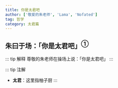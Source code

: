```yaml
---
title: 你是太君吧
author: ['敬爱的朱老师', 'Lama', 'Nofated']
tag: 哲学
category: 太君篇
---
```

## 朱曰于场：「你是太君吧」$^{①}$

::: tip 解释
尊敬的朱老师在操场上说：「你是太君吧」
:::

::: tip 注解
- **太君**：这里指柚子厨
:::
